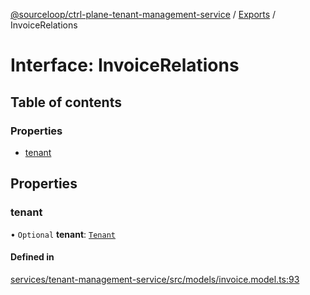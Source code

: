 [@sourceloop/ctrl-plane-tenant-management-service](../README.md) / [Exports](../modules.md) / InvoiceRelations

# Interface: InvoiceRelations

## Table of contents

### Properties

- [tenant](InvoiceRelations.md#tenant)

## Properties

### tenant

• `Optional` **tenant**: [`Tenant`](../classes/Tenant.md)

#### Defined in

[services/tenant-management-service/src/models/invoice.model.ts:93](https://github.com/sourcefuse/arc-saas/blob/5e03dcb/services/tenant-management-service/src/models/invoice.model.ts#L93)
